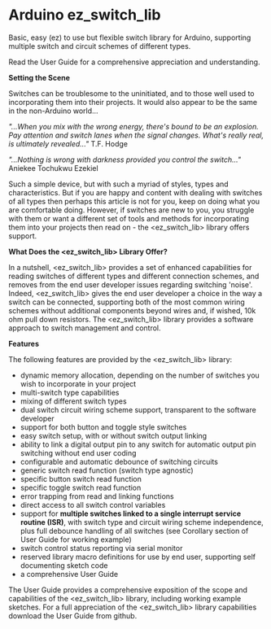 # Arduino ez_switch_lib
Basic, easy (ez) to use but flexible switch library for Arduino, supporting multiple switch and circuit schemes of different types.

Read the User Guide for a comprehensive appreciation and understanding.

**Setting the Scene**

Switches can be troublesome to the uninitiated, and to those well used to incorporating them into their projects. It would also appear to be the same in the non-Arduino world...

_"...When you mix with the wrong energy, there's bound to be an explosion. Pay attention and switch lanes when the signal changes. What's really real, is ultimately revealed..."_ T.F. Hodge

_"...Nothing is wrong with darkness provided you control the switch..."_ Aniekee Tochukwu Ezekiel

Such a simple device, but with such a myriad of styles, types and characteristics. But if you are happy and content with dealing with switches of all types then perhaps this article is not for you, keep on doing what you are comfortable doing. However, if switches are new to you, you struggle with them or want a different set of tools and methods for incorporating them into your projects then read on - the <ez_switch_lib> library offers support.

**What Does the <ez_switch_lib> Library Offer?**

In a nutshell, <ez_switch_lib> provides a set of enhanced capabilities for reading switches of different types and different connection schemes, and removes from the end user developer issues regarding switching 'noise'. Indeed, <ez_switch_lib> gives the end user developer a choice in the way a switch can be connected, supporting both of the most common wiring schemes without additional components beyond wires and, if wished, 10k ohm pull down resistors. The <ez_switch_lib> library provides a software approach to switch management and control.

**Features**

The following features are provided by the <ez_switch_lib> library:

- dynamic memory allocation, depending on the number of switches you wish to incorporate in your project
- multi-switch type capabilities
- mixing of different switch types
- dual switch circuit wiring scheme support, transparent to the software developer
- support for both button and toggle style switches
- easy switch setup, with or without switch output linking
- ability to link a digital output pin to any switch for automatic output pin switching without end user coding
- configurable and automatic debounce of switching circuits
- generic switch read function (switch type agnostic)
- specific button switch read function
- specific toggle switch read function
- error trapping from read and linking functions
- direct access to all switch control variables
- support for **multiple switches linked to a single interrupt service routine (ISR)**, with switch type
  and circuit wiring scheme independence, plus full debounce handling of all switches 
  (see Corollary section of User Guide for working example)
- switch control status reporting via serial monitor
- reserved library macro definitions for use by end user, supporting self documenting sketch code
- a comprehensive User Guide

The User Guide provides a comprehensive exposition of the scope and capabilities of the <ez_switch_lib> library, including working example sketches. For a full appreciation of the <ez_switch_lib> library capabilities download the User Guide from github.

<end>
